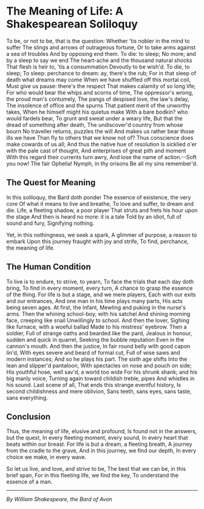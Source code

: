 # The Meaning of Life: A Shakespearean Soliloquy

To be, or not to be, that is the question:
Whether 'tis nobler in the mind to suffer
The slings and arrows of outrageous fortune,
Or to take arms against a sea of troubles
And by opposing end them. To die: to sleep;
No more; and by a sleep to say we end
The heart-ache and the thousand natural shocks
That flesh is heir to, 'tis a consummation
Devoutly to be wish'd. To die, to sleep;
To sleep: perchance to dream: ay, there's the rub;
For in that sleep of death what dreams may come
When we have shuffled off this mortal coil,
Must give us pause: there's the respect
That makes calamity of so long life;
For who would bear the whips and scorns of time,
The oppressor's wrong, the proud man's contumely,
The pangs of despised love, the law's delay,
The insolence of office and the spurns
That patient merit of the unworthy takes,
When he himself might his quietus make
With a bare bodkin? who would fardels bear,
To grunt and sweat under a weary life,
But that the dread of something after death,
The undiscover'd country from whose bourn
No traveller returns, puzzles the will
And makes us rather bear those ills we have
Than fly to others that we know not of?
Thus conscience does make cowards of us all;
And thus the native hue of resolution
Is sicklied o'er with the pale cast of thought,
And enterprises of great pith and moment
With this regard their currents turn awry,
And lose the name of action.--Soft you now!
The fair Ophelia! Nymph, in thy orisons
Be all my sins remember'd.

## The Quest for Meaning

In this soliloquy, the Bard doth ponder
The essence of existence, the very core
Of what it means to live and breathe,
To love and suffer, to dream and die.
Life, a fleeting shadow, a poor player
That struts and frets his hour upon the stage
And then is heard no more: it is a tale
Told by an idiot, full of sound and fury,
Signifying nothing.

Yet, in this nothingness, we seek a spark,
A glimmer of purpose, a reason to embark
Upon this journey fraught with joy and strife,
To find, perchance, the meaning of life.

## The Human Condition

To live is to endure, to strive, to yearn,
To face the trials that each day doth bring,
To find in every moment, every turn,
A chance to grasp the essence of the thing.
For life is but a stage, and we mere players,
Each with our exits and our entrances,
And one man in his time plays many parts,
His acts being seven ages. At first, the infant,
Mewling and puking in the nurse's arms.
Then the whining school-boy, with his satchel
And shining morning face, creeping like snail
Unwillingly to school. And then the lover,
Sighing like furnace, with a woeful ballad
Made to his mistress' eyebrow. Then a soldier,
Full of strange oaths and bearded like the pard,
Jealous in honour, sudden and quick in quarrel,
Seeking the bubble reputation
Even in the cannon's mouth. And then the justice,
In fair round belly with good capon lin'd,
With eyes severe and beard of formal cut,
Full of wise saws and modern instances;
And so he plays his part. The sixth age shifts
Into the lean and slipper'd pantaloon,
With spectacles on nose and pouch on side;
His youthful hose, well sav'd, a world too wide
For his shrunk shank; and his big manly voice,
Turning again toward childish treble, pipes
And whistles in his sound. Last scene of all,
That ends this strange eventful history,
Is second childishness and mere oblivion,
Sans teeth, sans eyes, sans taste, sans everything.

## Conclusion

Thus, the meaning of life, elusive and profound,
Is found not in the answers, but the quest,
In every fleeting moment, every sound,
In every heart that beats within our breast.
For life is but a dream, a fleeting breath,
A journey from the cradle to the grave,
And in this journey, we find our depth,
In every choice we make, in every wave.

So let us live, and love, and strive to be,
The best that we can be, in this brief span,
For in this fleeting life, we find the key,
To understand the essence of a man.

---

*By William Shakespeare, the Bard of Avon*
